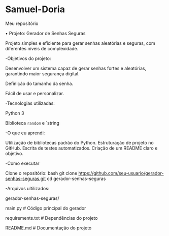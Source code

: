 # Samuel-Doria
Meu repositório 

• Projeto: Gerador de Senhas Seguras

Projeto simples e eficiente para gerar senhas aleatórias e seguras, com diferentes níveis de complexidade.

-Objetivos do projeto: 

Desenvolver um sistema capaz de gerar senhas fortes e 
aleatórias, garantindo maior segurança digital.

Definição do tamanho da senha.

Fácil de usar e personalizar.

-Tecnologias utilizadas: 

Python 3

Biblioteca `random` e `string

-O que eu aprendi:

Utilização de bibliotecas padrão do Python.
Estruturação de projeto no GitHub.
Escrita de testes automatizados.
Criação de um README claro e objetivo.

-Como executar

Clone o repositório:
bash
git clone
https://github.com/seu-usuario/gerador-senhas-seguras.git
cd gerador-senhas-seguras

-Arquivos ultilizados:

  gerador-senhas-seguras/

  main.py           # Código principal do gerador

  requirements.txt  # Dependências do projeto

  README.md         # Documentação do projeto